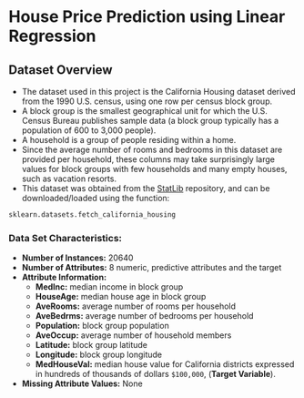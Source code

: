 # House Price Prediction using Linear Regression

## Dataset Overview
- The dataset used in this project is the California Housing dataset derived from the 1990 U.S. census, using one row per census block group.  
- A block group is the smallest geographical unit for which the U.S. Census Bureau publishes sample data (a block group typically has a population of 600 to 3,000 people).  
- A household is a group of people residing within a home.  
- Since the average number of rooms and bedrooms in this dataset are provided per household, these columns may take surprisingly large values for block groups with few households and many empty houses, such as vacation resorts.  
- This dataset was obtained from the [StatLib](https://www.dcc.fc.up.pt/~ltorgo/Regression/cal_housing.html) repository, and can be downloaded/loaded using the function:
```python
sklearn.datasets.fetch_california_housing
```
### Data Set Characteristics:
- **Number of Instances:** 20640
- **Number of Attributes:** 8 numeric, predictive attributes and the target
- **Attribute Information:**
    - **MedInc:**        median income in block group
    - **HouseAge:**      median house age in block group
    - **AveRooms:**      average number of rooms per household
    - **AveBedrms:**     average number of bedrooms per household
    - **Population:**    block group population
    - **AveOccup:**      average number of household members
    - **Latitude:**      block group latitude
    - **Longitude:**     block group longitude
    - **MedHouseVal:**   median house value for California districts expressed in hundreds of thousands of dollars `$100,000`, (**Target Variable**).
- **Missing Attribute Values:** None  
